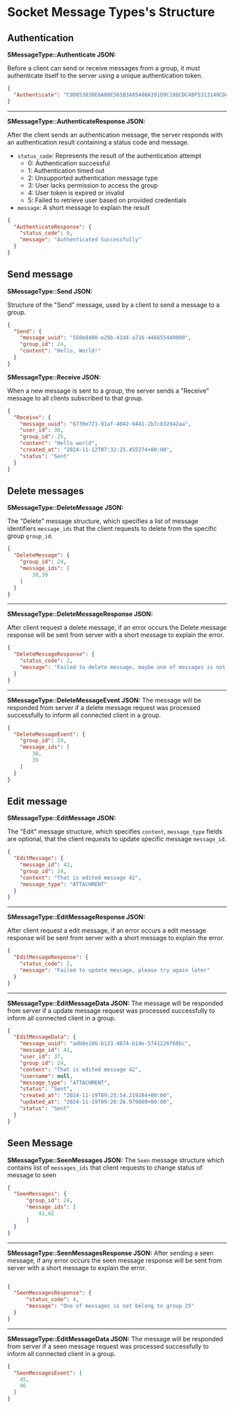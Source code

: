 # Socket Message Types's Structure

## Authentication
**SMessageType::Authenticate JSON:**

Before a client can send or receive messages from a group, it must authenticate itself to the server using a unique authentication token.

```json
{
  "Authenticate": "C9D053830E6A88E565B3A85480A391D9C180CDC48F5313140CD4A1C73223B640"
}
```

---

**SMessageType::AuthenticateResponse JSON:**

After the client sends an authentication message, the server responds with an authentication result containing a status code and message.

- `status_code`: Represents the result of the authentication attempt
  - 0: Authentication successful
  - 1: Authentication timed out
  - 2: Unsupported authentication message type
  - 3: User lacks permission to access the group
  - 4: User token is expired or invalid
  - 5: Failed to retrieve user based on provided credentials
- `message`: A short message to explain the result

```json
{
  "AuthenticateResponse": {
    "status_code": 0,
    "message": "Authenticated Successfully"
  }
}
```
## Send message

**SMessageType::Send JSON:**

Structure of the "Send" message, used by a client to send a message to a group.

```json
{
  "Send": {
    "message_uuid": "550e8400-e29b-41d4-a716-446655440000",
    "group_id": 24,
    "content": "Hello, World!"
  }
}
```



**SMessageType::Receive JSON:**

When a new message is sent to a group, the server sends a "Receive" message to all clients subscribed to that group.

```json
{
  "Receive": {
    "message_uuid": "6739e721-91af-4042-9441-2b7c832d42aa",
    "user_id": 38,
    "group_id": 25,
    "content": "Hello world",
    "created_at": "2024-11-12T07:32:25.455274+00:00",
    "status": "Sent"
  }
}
```

## Delete messages

**SMessageType::DeleteMessage JSON:**

The "Delete" message structure, which specifies a list of message identifiers `message_ids` that the client requests to delete from the specific group `group_id`.

```json
{
  "DeleteMessage": {
    "group_id": 24,
    "message_ids": [
        38,39
    ]
  }
}
```
---
**SMessageType::DeleteMessageResponse JSON:**

After client request a delete message, if an error occurs the Delete message response will be sent from server with a short message to explain the error.
```json
{
  "DeleteMessageResponse": {
    "status_code": 2,
    "message": "Failed to delete message, maybe one of messages is not found"
  }
}
```
---
**SMessageType::DeleteMessageEvent JSON:**
The message will be responded from server if a delete message request was processed successfully to inform all connected client in a group.

```json
{
  "DeleteMessageEvent": {
    "group_id": 24,
    "message_ids": [
        38,
        39
    ]
  }
}
```

## Edit message
**SMessageType::EditMessage JSON:**

The "Edit" message structure, which specifies `content`, `message_type` fields are optional, that the client requests to update specific message `message_id`.

```json
{
  "EditMessage": {
    "message_id": 42,
    "group_id": 24,
    "content": "That is edited message 42",
    "message_type": "ATTACHMENT"
  }
}
```
---
**SMessageType::EditMessageResponse JSON:**

After client request a edit message, if an error occurs a edit message response will be sent from server with a short message to explain the error.
```json
{
  "EditMessageResponse": {
    "status_code": 2,
    "message": "Failed to update message, please try again later"
  }
}
```
---
**SMessageType::EditMessageData JSON:**
The message will be responded from server if a update message request was processed successfully to inform all connected client in a group.

```json
{
  "EditMessageData": {
    "message_uuid": "adb8e186-b133-4874-b14e-5741226f68bc",
    "message_id": 42,
    "user_id": 37,
    "group_id": 24,
    "content": "That is edited message 42",
    "username": null,
    "message_type": "ATTACHMENT",
    "status": "Sent",
    "created_at": "2024-11-19T09:25:54.219284+00:00",
    "updated_at": "2024-11-19T09:26:26.979009+00:00",
    "status": "Sent"
  }
}
```
## Seen Message
**SMessageType::SeenMessages JSON:**
The `Seen` message structure which contains list of `messages_ids` that client requests to change status of message to seen
```json
{
  "SeenMessages": {
      "group_id": 24,
      "message_ids": [
          41,42
      ]
  }
}
```
---
**SMessageType::SeenMessagesResponse JSON:**
After sending a seen message, if any error occurs the seen message response will be sent from server with a short message to explain the error.
```json

{
  "SeenMessagesResponse": {
      "status_code": 4,
      "message": "One of messages is not belong to group 25"
  }
}

```
---
**SMessageType::EditMessageData JSON:**
The message will be responded from server if a seen message request was processed successfully to inform all connected client in a group.

```json
{
  "SeenMessagesEvent": [
    45,
    46
  ]
}
```


